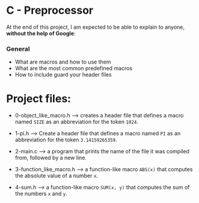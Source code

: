 # C - Preprocessor

At the end of this project, I am expected to be able to  explain to anyone,  **without the help of Google**:

### General

-   What are macros and how to use them
-   What are the most common predefined macros
-   How to include guard your header files
  

# Project files:

 - 0-object_like_macro.h --> creates a header file that defines a macro named `SIZE` as an abbreviation for the token `1024`.
 
 - 1-pi.h --> Create a header file that defines a macro named `PI` as an abbreviation for the token `3.14159265359`.
 
 - 2-main.c --> a program that prints the name of the file it was compiled from, followed by a new line.

- 3-function_like_macro.h --> a function-like macro `ABS(x)` that computes the absolute value of a number `x`.

- 4-sum.h --> a function-like macro `SUM(x, y)` that computes the sum of the numbers `x` and `y`.
